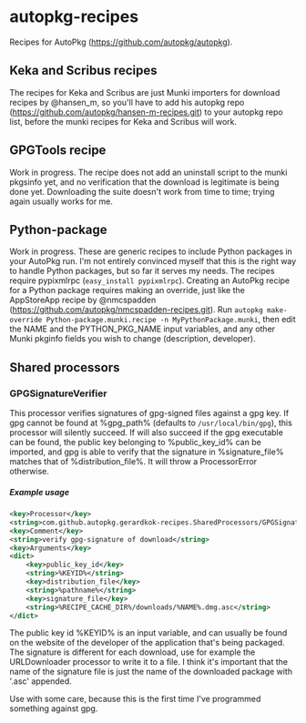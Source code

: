 # autopkg-recipes

Recipes for AutoPkg (https://github.com/autopkg/autopkg).

## Keka and Scribus recipes

The recipes for Keka and Scribus are just Munki importers for download recipes by @hansen_m, so you'll have to add his autopkg repo (https://github.com/autopkg/hansen-m-recipes.git) to your autopkg repo list, before the munki recipes for Keka and Scribus will work.

## GPGTools recipe

Work in progress. The recipe does not add an uninstall script to the munki pkgsinfo yet, and no verification that the download is legitimate is being done yet.
Downloading the suite doesn't work from time to time; trying again usually works for me.

## Python-package

Work in progress. These are generic recipes to include Python packages in your AutoPkg run. I'm not entirely convinced myself that this is the right way to handle Python packages, but so far it serves my needs.
The recipes require pypixmlrpc (`easy_install pypixmlrpc`). Creating an AutoPkg recipe for a Python package requires making an override, just like the AppStoreApp recipe by @nmcspadden (https://github.com/autopkg/nmcspadden-recipes.git).
Run `autopkg make-override Python-package.munki.recipe -n MyPythonPackage.munki`, then edit the NAME and the PYTHON_PKG_NAME input variables, and any other Munki pkginfo fields you wish to change (description, developer).

## Shared processors

### GPGSignatureVerifier

This processor verifies signatures of gpg-signed files against a gpg key. If gpg cannot be found at %gpg_path% (defaults to `/usr/local/bin/gpg`), this processor will silently succeed.
If will also succeed if the gpg executable can be found, the public key belonging to %public_key_id% can be imported, and gpg is able to verify
that the signature in %signature_file% matches that of %distribution_file%. It will throw a ProcessorError otherwise.

##### Example usage

```xml
<key>Processor</key>
<string>com.github.autopkg.gerardkok-recipes.SharedProcessors/GPGSignatureVerifier</string>
<key>Comment</key>
<string>verify gpg-signature of download</string>
<key>Arguments</key>
<dict>
    <key>public_key_id</key>
    <string>%KEYID%</string>
    <key>distribution_file</key>
    <string>%pathname%</string>
    <key>signature_file</key>
    <string>%RECIPE_CACHE_DIR%/downloads/%NAME%.dmg.asc</string>
</dict>
```

The public key id %KEYID% is an input variable, and can usually be found on the website of the developer of the application that's being packaged.
The signature is different for each download, use for example the URLDownloader processor to write it to a file. I think it's important that the name
of the signature file is just the name of the downloaded package with '.asc' appended.

Use with some care, because this is the first time I've programmed something against gpg.
